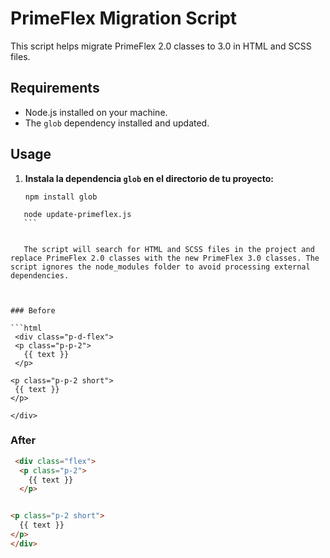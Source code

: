 # PrimeFlex Migration Script

This script helps migrate PrimeFlex 2.0 classes to 3.0 in HTML and SCSS files.

## Requirements

- Node.js installed on your machine.
- The `glob` dependency installed and updated.

## Usage


1. **Instala la dependencia `glob` en el directorio de tu proyecto:**

   ```
   npm install glob
    ```
 ```
    node update-primeflex.js 
    ```


    The script will search for HTML and SCSS files in the project and replace PrimeFlex 2.0 classes with the new PrimeFlex 3.0 classes. The script ignores the node_modules folder to avoid processing external dependencies.



### Before

```html
  <div class="p-d-flex">
  <p class="p-p-2">
    {{ text }}
  </p>

<p class="p-p-2 short">
  {{ text }}
</p>

</div>
```

### After

```html
 <div class="flex">
  <p class="p-2">
    {{ text }}
  </p>


<p class="p-2 short">
  {{ text }}
</p>
</div>
```
